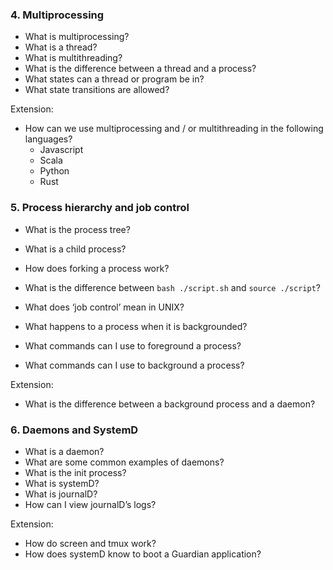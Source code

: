 ### 4. Multiprocessing

* What is multiprocessing?
* What is a thread?
* What is multithreading?
* What is the difference between a thread and a process?
* What states can a thread or program be in?
* What state transitions are allowed?

Extension:
* How can we use multiprocessing and / or multithreading in the following languages?
  * Javascript
  * Scala
  * Python
  * Rust

### 5. Process hierarchy and job control

* What is the process tree?
* What is a child process?
* How does forking a process work?
* What is the difference between `bash ./script.sh` and `source ./script`?

* What does ‘job control’ mean in UNIX?
* What happens to a process when it is backgrounded?
* What commands can I use to foreground a process?
* What commands can I use to background a process?

Extension:
* What is the difference between a background process and a daemon?

### 6. Daemons and SystemD

* What is a daemon?
* What are some common examples of daemons?
* What is the init process?
* What is systemD?
* What is journalD?
* How can I view journalD’s logs?

Extension:
* How do screen and tmux work?
* How does systemD know to boot a Guardian application?
